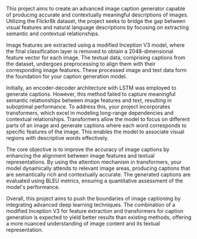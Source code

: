 This project aims to create an advanced image caption generator capable of producing accurate and contextually meaningful descriptions of images. Utilizing the Flickr8k dataset, the project seeks to bridge the gap between visual features and natural language descriptions by focusing on extracting semantic and contextual relationships. 

Image features are extracted using a modified Inception V3 model, where the final classification layer is removed to obtain a 2048-dimensional feature vector for each image. The textual data, comprising captions from the dataset, undergoes preprocessing to align them with their corresponding image features. These processed image and text data form the foundation for your caption generation model.

Initially, an encoder-decoder architecture with LSTM was employed to generate captions. However, this method failed to capture meaningful semantic relationships between image features and text, resulting in suboptimal performance. To address this, your project incorporates transformers, which excel in modeling long-range dependencies and contextual relationships. Transformers allow the model to focus on different parts of an image and generate captions where each word corresponds to specific features of the image. This enables the model to associate visual regions with descriptive words effectively.

The core objective is to improve the accuracy of image captions by enhancing the alignment between image features and textual representations. By using the attention mechanism in transformers, your model dynamically attends to relevant image areas, producing captions that are semantically rich and contextually accurate. The generated captions are evaluated using BLEU metrics, ensuring a quantitative assessment of the model's performance.

Overall, this project aims to push the boundaries of image captioning by integrating advanced deep learning techniques. The combination of a modified Inception V3 for feature extraction and transformers for caption generation is expected to yield better results than existing methods, offering a more nuanced understanding of image content and its textual representation.
